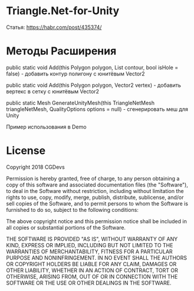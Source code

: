 # Triangle.Net-for-Unity

Статья: https://habr.com/post/435374/

# Методы Расширения

public static void Add(this Polygon polygon, List<Vector2> contour, bool isHole = false) - добавить контур полигону с юнитёвым Vector2

public static void Add(this Polygon polygon, Vector2 vertex) - добавить вертекс в сетку с юнитёвым Vector2

public static Mesh GenerateUnityMesh(this TriangleNetMesh triangleNetMesh, QualityOptions options = null) - сгенерировать меш для Unity

Пример использования в Demo

# License

Copyright 2018 CGDevs

Permission is hereby granted, free of charge, to any person obtaining a copy of this software and associated documentation files (the "Software"), to deal in the Software without restriction, including without limitation the rights to use, copy, modify, merge, publish, distribute, sublicense, and/or sell copies of the Software, and to permit persons to whom the Software is furnished to do so, subject to the following conditions:

The above copyright notice and this permission notice shall be included in all copies or substantial portions of the Software.

THE SOFTWARE IS PROVIDED "AS IS", WITHOUT WARRANTY OF ANY KIND, EXPRESS OR IMPLIED, INCLUDING BUT NOT LIMITED TO THE WARRANTIES OF MERCHANTABILITY, FITNESS FOR A PARTICULAR PURPOSE AND NONINFRINGEMENT. IN NO EVENT SHALL THE AUTHORS OR COPYRIGHT HOLDERS BE LIABLE FOR ANY CLAIM, DAMAGES OR OTHER LIABILITY, WHETHER IN AN ACTION OF CONTRACT, TORT OR OTHERWISE, ARISING FROM, OUT OF OR IN CONNECTION WITH THE SOFTWARE OR THE USE OR OTHER DEALINGS IN THE SOFTWARE.

